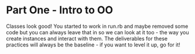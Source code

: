 # Part One - Intro to OO
Classes look good! You started to work in run.rb and maybe removed some code but you can always leave that in so we can look at it too - the way you create instances and interact with them. 
The deliverables for these practices will always be the baseline - if you want to level it up, go for it! 